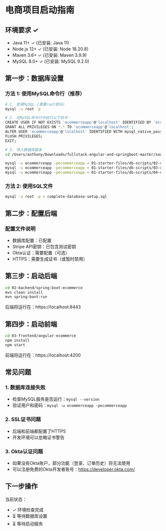 # 电商项目启动指南

## 环境要求 ✓
- Java 11+ ✓ (已安装: Java 11)
- Node.js 12+ ✓ (已安装: Node 18.20.8)
- Maven 3.6+ ✓ (已安装: Maven 3.9.9)
- MySQL 8.0+ ✓ (已安装: MySQL 9.2.0)

## 第一步：数据库设置

### 方法 1: 使用MySQL命令行（推荐）

```bash
# 1. 登录MySQL (需要root密码)
mysql -u root -p

# 2. 在MySQL命令行中执行以下命令：
CREATE USER IF NOT EXISTS 'ecommerceapp'@'localhost' IDENTIFIED BY 'ecommerceapp';
GRANT ALL PRIVILEGES ON *.* TO 'ecommerceapp'@'localhost';
ALTER USER 'ecommerceapp'@'localhost' IDENTIFIED WITH mysql_native_password BY 'ecommerceapp';
FLUSH PRIVILEGES;
EXIT;

# 3. 导入数据库脚本
cd /Users/anthony/Downloads/fullstack-angular-and-springboot-master/source-code/ecommerce-project-release-3.0/19-payment-processing-with-stripe-email-support

mysql -u ecommerceapp -pecommerceapp < 01-starter-files/db-scripts/02-create-products.sql
mysql -u ecommerceapp -pecommerceapp < 01-starter-files/db-scripts/03-countries-and-states.sql
mysql -u ecommerceapp -pecommerceapp < 01-starter-files/db-scripts/04-create-order-tables.sql
```

### 方法 2: 使用SQL文件

```bash
mysql -u root -p < complete-database-setup.sql
```

## 第二步：配置后端

### 配置文件说明
- 数据库配置：已配置
- Stripe API密钥：已包含测试密钥
- Okta认证：需要配置（可选）
- HTTPS：需要生成证书（或暂时禁用）

## 第三步：启动后端

```bash
cd 02-backend/spring-boot-ecommerce
mvn clean install
mvn spring-boot:run
```

后端将运行在：https://localhost:8443

## 第四步：启动前端

```bash
cd 03-frontend/angular-ecommerce
npm install
npm start
```

前端将运行在：https://localhost:4200

## 常见问题

### 1. 数据库连接失败
- 检查MySQL服务是否运行：`mysql --version`
- 验证用户和密码：`mysql -u ecommerceapp -pecommerceapp`

### 2. SSL证书问题
- 后端和前端都配置了HTTPS
- 开发环境可以忽略证书警告

### 3. Okta认证问题
- 如果没有Okta账户，部分功能（登录、订单历史）将无法使用
- 可以注册免费的Okta开发者账号：https://developer.okta.com/

## 下一步操作

当前状态：
- ✓ 环境检查完成
- ⏳ 等待数据库设置
- ⏳ 等待启动服务

